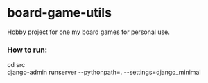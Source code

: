 # board-game-utils
Hobby project for one my board games for personal use.

### How to run:
cd src<br/>
django-admin runserver --pythonpath=. --settings=django_minimal

